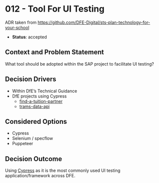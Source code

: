 # 012 - Tool For UI Testing

ADR taken from https://github.com/DFE-Digital/sts-plan-technology-for-your-school

* **Status**: accepted

## Context and Problem Statement

What tool should be adopted within the SAP project to facilitate UI testing?

## Decision Drivers

* Within DfE’s Technical Guidance
* DfE projects using Cypress
	* [find-a-tuition-partner](https://github.com/DFE-Digital/find-a-tuition-partner)
	* [trams-data-api](https://github.com/DFE-Digital/trams-data-api)
  
## Considered Options

* Cypress
* Selenium / specflow
* Puppeteer

## Decision Outcome

Using [Cypress](https://cypress.io) as it is the most commonly used UI testing application/framework across DFE.